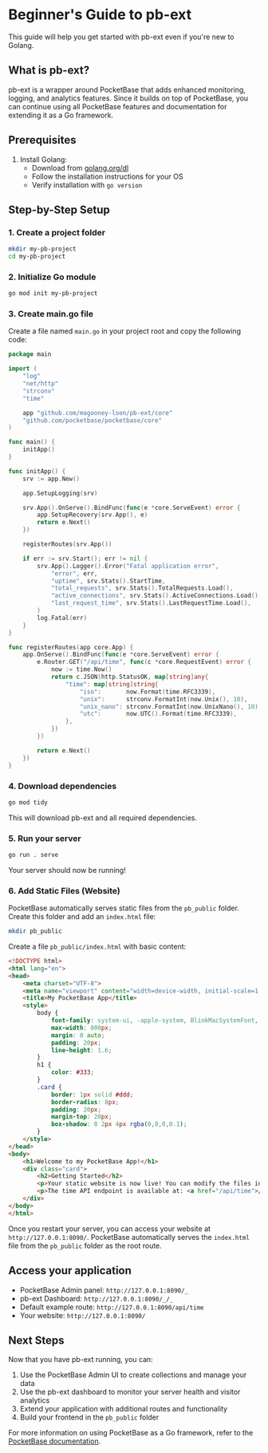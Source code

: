 # Beginner's Guide to pb-ext

This guide will help you get started with pb-ext even if you're new to Golang.

## What is pb-ext?

pb-ext is a wrapper around PocketBase that adds enhanced monitoring, logging, and analytics features. Since it builds on top of PocketBase, you can continue using all PocketBase features and documentation for extending it as a Go framework.

## Prerequisites

1. Install Golang:
   - Download from [golang.org/dl](https://go.dev/dl/)
   - Follow the installation instructions for your OS
   - Verify installation with `go version`

## Step-by-Step Setup

### 1. Create a project folder

```bash
mkdir my-pb-project
cd my-pb-project
```

### 2. Initialize Go module

```bash
go mod init my-pb-project
```

### 3. Create main.go file

Create a file named `main.go` in your project root and copy the following code:

```go
package main

import (
	"log"
	"net/http"
	"strconv"
	"time"

	app "github.com/magooney-loon/pb-ext/core"
	"github.com/pocketbase/pocketbase/core"
)

func main() {
	initApp()
}

func initApp() {
	srv := app.New()

	app.SetupLogging(srv)

	srv.App().OnServe().BindFunc(func(e *core.ServeEvent) error {
		app.SetupRecovery(srv.App(), e)
		return e.Next()
	})

	registerRoutes(srv.App())

	if err := srv.Start(); err != nil {
		srv.App().Logger().Error("Fatal application error",
			"error", err,
			"uptime", srv.Stats().StartTime,
			"total_requests", srv.Stats().TotalRequests.Load(),
			"active_connections", srv.Stats().ActiveConnections.Load(),
			"last_request_time", srv.Stats().LastRequestTime.Load(),
		)
		log.Fatal(err)
	}
}

func registerRoutes(app core.App) {
	app.OnServe().BindFunc(func(e *core.ServeEvent) error {
		e.Router.GET("/api/time", func(c *core.RequestEvent) error {
			now := time.Now()
			return c.JSON(http.StatusOK, map[string]any{
				"time": map[string]string{
					"iso":       now.Format(time.RFC3339),
					"unix":      strconv.FormatInt(now.Unix(), 10),
					"unix_nano": strconv.FormatInt(now.UnixNano(), 10),
					"utc":       now.UTC().Format(time.RFC3339),
				},
			})
		})

		return e.Next()
	})
}
```

### 4. Download dependencies

```bash
go mod tidy
```

This will download pb-ext and all required dependencies.

### 5. Run your server

```bash
go run . serve
```

Your server should now be running!

### 6. Add Static Files (Website)

PocketBase automatically serves static files from the `pb_public` folder. Create this folder and add an `index.html` file:

```bash
mkdir pb_public
```

Create a file `pb_public/index.html` with basic content:

```html
<!DOCTYPE html>
<html lang="en">
<head>
    <meta charset="UTF-8">
    <meta name="viewport" content="width=device-width, initial-scale=1.0">
    <title>My PocketBase App</title>
    <style>
        body {
            font-family: system-ui, -apple-system, BlinkMacSystemFont, 'Segoe UI', Roboto, Oxygen, Ubuntu, Cantarell, sans-serif;
            max-width: 800px;
            margin: 0 auto;
            padding: 20px;
            line-height: 1.6;
        }
        h1 {
            color: #333;
        }
        .card {
            border: 1px solid #ddd;
            border-radius: 8px;
            padding: 20px;
            margin-top: 20px;
            box-shadow: 0 2px 4px rgba(0,0,0,0.1);
        }
    </style>
</head>
<body>
    <h1>Welcome to my PocketBase App!</h1>
    <div class="card">
        <h2>Getting Started</h2>
        <p>Your static website is now live! You can modify the files in the <code>pb_public</code> folder to build your frontend.</p>
        <p>The time API endpoint is available at: <a href="/api/time">/api/time</a></p>
    </div>
</body>
</html>
```

Once you restart your server, you can access your website at `http://127.0.0.1:8090/`. PocketBase automatically serves the `index.html` file from the `pb_public` folder as the root route.

## Access your application

- PocketBase Admin panel: `http://127.0.0.1:8090/_`
- pb-ext Dashboard: `http://127.0.0.1:8090/_/_`
- Default example route: `http://127.0.0.1:8090/api/time`
- Your website: `http://127.0.0.1:8090/`

## Next Steps

Now that you have pb-ext running, you can:

1. Use the PocketBase Admin UI to create collections and manage your data
2. Use the pb-ext dashboard to monitor your server health and visitor analytics
3. Extend your application with additional routes and functionality
4. Build your frontend in the `pb_public` folder

For more information on using PocketBase as a Go framework, refer to the [PocketBase documentation](https://pocketbase.io/docs/go-overview/).